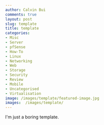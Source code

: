 ```yaml
---
author: Calvin Bui
comments: true
layout: post
slug: template
title: template
categories:
- Misc
- Server
- pfSense
- How-To
- Linux
- Networking
- Web
- Storage
- Security
- Review
- Mobile
- Uncategorised
- Virtualisation
image: /images/template/featured-image.jpg
images:  /images/template/
---
```


I'm just a boring template.
